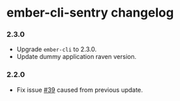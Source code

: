 # ember-cli-sentry changelog

### 2.3.0

- Upgrade `ember-cli` to 2.3.0.
- Update dummy application raven version.

### 2.2.0

- Fix issue [#39](https://github.com/damiencaselli/ember-cli-sentry/issues/39) caused from previous update.
